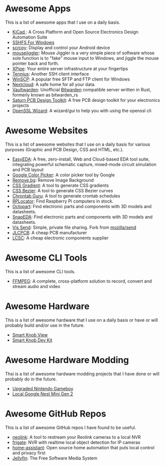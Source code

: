 # Awesome Apps
This is a list of awesome apps that I use on a daily basis. 

- [KiCad ](https://github.com/KiCad): A Cross Platform and Open Source Electronics Design Automation Suite
- [SSHFS For Windows](https://github.com/winfsp/sshfs-win)
- [scrcpy](https://github.com/Genymobile/scrcpy): Display and control your Android device
- [mousejiggler](https://github.com/arkane-systems/mousejiggler): Mouse Jiggler is a very simple piece of software whose sole function is to "fake" mouse input to Windows, and jiggle the mouse pointer back and forth.
- [XPipe](https://github.com/xpipe-io/xpipe): Your entire server infrastructure at your fingertips
- [Termius](https://github.com/termius): Another SSH client interface
- [WinSCP](https://github.com/winscp/winscp): A popular free SFTP and FTP client for Windows
- [Nextcloud](https://github.com/nextcloud): A safe home for all your data.
- [Vaultwarden](https://github.com/dani-garcia/vaultwarden): Unofficial [Bitwarden](https://github.com/bitwarden) compatible server written in Rust, formerly known as bitwarden_rs
- [Saturn PCB Design Toolkit](https://saturnpcb.com/): A free PCB design toolkit for your electronics projects
- [OpenSSL Wizard](https://github.com/deviousasti/openssl-wizard): A wizard/gui to help you with using the openssl cli

# Awesome Websites
This is a list of awesome websites that I use on a daily basis for various purposes (Graphic and PCB Design, CSS and HTML, etc.).

- [EasyEDA](https://easyeda.com/): A free, zero-install, Web and Cloud-based EDA tool suite, integrating powerful schematic capture, mixed-mode circuit simulation and PCB layout
- [Google Color Picker](https://g.co/kgs/wbStBnW): A color picker tool by Google
- [Remove.bg](https://www.remove.bg/): Remove Image Background
- [CSS Gradient](https://cssgradient.io/): A tool to generate CSS gradients
- [CSS Bezier](https://cubic-bezier.com/): A tool to generate CSS Bezier curves
- [Chrontab Guru](https://crontab.guru/): A tool to generate crontab schedules
- [RPLocator](https://rpilocator.com/): Find Raspberry Pi computers in stock.
- [Octopart](https://octopart.com/): Find electronic parts and components with 3D models and datasheets.
- [SnapEDA](https://www.snapeda.com/home/): Find electronic parts and components with 3D models and datasheets.
- [Vis Send](https://send.vis.ee/): Simple, private file sharing. Fork from [mozilla/send](https://github.com/mozilla/send)
- [JLCPCB](https://jlcpcb.com/): A cheap PCB manufacturer
- [LCSC](https://www.lcsc.com/): A cheap electronic components supplier

# Awesome CLI Tools
This is a list of awesome CLI tools.  

- [FFMPEG](https://ffmpeg.org/): A complete, cross-platform solution to record, convert and stream audio and video

# Awesome Hardware
This is a list of awesome hardware that I use on a daily basis or have or will probably build and/or use in the future.

- [Smart Knob View](https://github.com/scottbez1/smartknob)
- [Smart Knob Dev Kit](https://github.com/SeedLabs-it/smartknob-firmware)

# Awesome Hardware Modding
Thsi is a list of awesome hardware modding projects that I have done or will probably do in the future.

- [Upgraded Nintendo Gameboy](https://www.youtube.com/watch?v=qDT7KZjdlpc)
- [Local Google Nest Mini Gen 2](https://github.com/justLV/onju-voice)

# Awesome GitHub Repos
This is a list of awesome GitHub repos I have found to be useful.

- [neolink](https://github.com/QuantumEntangledAndy/neolink): A tool to restream your Reolink cameras to a local NVR
- [frigate](https://github.com/blakeblackshear/frigate): NVR with realtime local object detection for IP cameras
- [home-assistant](https://github.com/home-assistant): Open source home automation that puts local control and privacy first
- [Jellyfin](https://github.com/jellyfin/jellyfin): The Free Software Media System